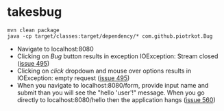 # takesbug

```
mvn clean package
java -cp target/classes:target/dependency/* com.github.piotrkot.Bug
```
* Navigate to localhost:8080
* Clicking on *Bug* button results in exception IOException: Stream closed ([issue 495](https://github.com/yegor256/takes/issues/495))
* Clicking on *click* dropdown and mouse over options results in IOException: empty request ([issue 495](https://github.com/yegor256/takes/issues/495))
* When you navigate to localhost:8080/form, provide input name and submit than you will see the "hello 'user'!" message. When you go directly to localhost:8080/hello then the application hangs ([issue 560](https://github.com/yegor256/takes/issues/560))
